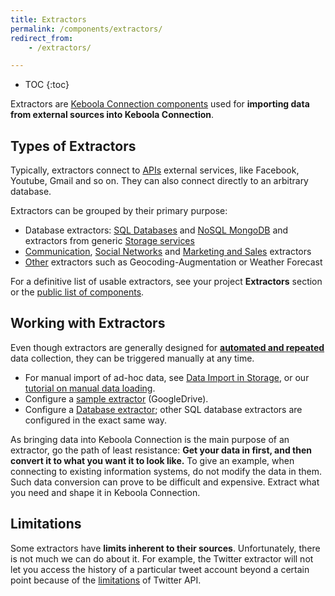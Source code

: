 ```yaml
---
title: Extractors
permalink: /components/extractors/
redirect_from:
    - /extractors/

---
```


* TOC
{:toc}

Extractors are [Keboola Connection components](/components/) used for **importing data from external sources into Keboola Connection**.

## Types of Extractors
Typically, extractors connect to [APIs](https://en.wikipedia.org/wiki/Application_programming_interface#Web_APIs)
external services, like Facebook, Youtube, Gmail and so on.
They can also connect directly to an arbitrary database.

Extractors can be grouped by their primary purpose:

- Database extractors: [SQL Databases](/components/extractors/database/sqldb/) and [NoSQL MongoDB](/components/extractors/database/mongodb/) and extractors from generic [Storage services](/components/extractors/storage/)
- [Communication](/components/extractors/communication/),
[Social Networks](/components/extractors/social/) and [Marketing and Sales](/components/extractors/marketing-sales/) extractors
- [Other](/components/extractors/other/) extractors such as Geocoding-Augmentation or Weather Forecast

For a definitive list of usable extractors, see your project **Extractors** section or the
[public list of components](https://components.keboola.com/components).

## Working with Extractors
Even though extractors are generally designed for [**automated and repeated**](/orchestrator/) data collection,
they can be triggered manually at any time.

- For manual import of ad-hoc data, see [Data Import in Storage](/storage/files/), or our [tutorial on manual data loading](/tutorial/load/).
- Configure a [sample extractor](/tutorial/load/googledrive/) (GoogleDrive).
- Configure a [Database extractor](/tutorial/load/database/);
other SQL database extractors are configured in the exact same way.

As bringing data into Keboola Connection is the main purpose of an extractor, go the path of least resistance:
**Get your data in first, and then convert it to what you want it to look like.**
To give an example, when connecting to existing information systems, do not modify the data in them.
Such data conversion can prove to be difficult and expensive. Extract what you need and shape it in Keboola Connection.

## Limitations
Some extractors have **limits inherent to their sources**. Unfortunately, there is not much we can do about it.
For example, the Twitter extractor will not let you access the history of a particular tweet account beyond a certain point
because of the [limitations](https://stackoverflow.com/questions/1662151/getting-historical-data-from-twitter) of Twitter API.
